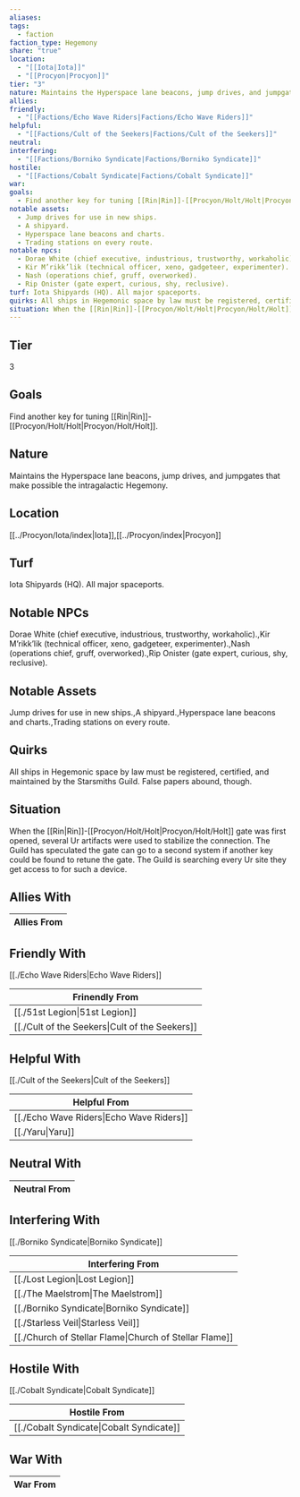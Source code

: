 ```yaml
---
aliases: 
tags:
  - faction
faction_type: Hegemony
share: "true"
location:
  - "[[Iota|Iota]]"
  - "[[Procyon|Procyon]]"
tier: "3"
nature: Maintains the Hyperspace lane beacons, jump drives, and jumpgates that make possible the intragalactic Hegemony.
allies: 
friendly:
  - "[[Factions/Echo Wave Riders|Factions/Echo Wave Riders]]"
helpful:
  - "[[Factions/Cult of the Seekers|Factions/Cult of the Seekers]]"
neutral: 
interfering:
  - "[[Factions/Borniko Syndicate|Factions/Borniko Syndicate]]"
hostile:
  - "[[Factions/Cobalt Syndicate|Factions/Cobalt Syndicate]]"
war: 
goals:
  - Find another key for tuning [[Rin|Rin]]-[[Procyon/Holt/Holt|Procyon/Holt/Holt]].
notable assets:
  - Jump drives for use in new ships.
  - A shipyard.
  - Hyperspace lane beacons and charts.
  - Trading stations on every route.
notable npcs:
  - Dorae White (chief executive, industrious, trustworthy, workaholic).
  - Kir M’rikk’lik (technical officer, xeno, gadgeteer, experimenter).
  - Nash (operations chief, gruff, overworked).
  - Rip Onister (gate expert, curious, shy, reclusive).
turf: Iota Shipyards (HQ). All major spaceports.
quirks: All ships in Hegemonic space by law must be registered, certified, and maintained by the Starsmiths Guild. False papers abound, though.
situation: When the [[Rin|Rin]]-[[Procyon/Holt/Holt|Procyon/Holt/Holt]] gate was first opened, several Ur artifacts were used to stabilize the connection. The Guild has speculated the gate can go to a second system if another key could be found to retune the gate. The Guild is searching every Ur site they get access to for such a device.
---
```


## Tier

3

## Goals

Find another key for tuning [[Rin|Rin]]-[[Procyon/Holt/Holt|Procyon/Holt/Holt]].

## Nature

Maintains the Hyperspace lane beacons, jump drives, and jumpgates that make possible the intragalactic Hegemony.

## Location

[[../Procyon/Iota/index|Iota]],[[../Procyon/index|Procyon]]

## Turf

Iota Shipyards (HQ). All major spaceports.

## Notable NPCs

Dorae White (chief executive, industrious, trustworthy, workaholic).,Kir M’rikk’lik (technical officer, xeno, gadgeteer, experimenter).,Nash (operations chief, gruff, overworked).,Rip Onister (gate expert, curious, shy, reclusive).

## Notable Assets

Jump drives for use in new ships.,A shipyard.,Hyperspace lane beacons and charts.,Trading stations on every route.

## Quirks

All ships in Hegemonic space by law must be registered, certified, and maintained by the Starsmiths Guild. False papers abound, though.

## Situation

When the [[Rin|Rin]]-[[Procyon/Holt/Holt|Procyon/Holt/Holt]] gate was first opened, several Ur artifacts were used to stabilize the connection. The Guild has speculated the gate can go to a second system if another key could be found to retune the gate. The Guild is searching every Ur site they get access to for such a device.

## Allies With



| Allies From |
| ----------- |


## Friendly With

[[./Echo Wave Riders|Echo Wave Riders]]

| Frinendly From                                           |
| -------------------------------------------------------- |
| [[./51st Legion\|51st Legion]]                 |
| [[./Cult of the Seekers\|Cult of the Seekers]] |


## Helpful With

[[./Cult of the Seekers|Cult of the Seekers]]

| Helpful From                                       |
| -------------------------------------------------- |
| [[./Echo Wave Riders\|Echo Wave Riders]] |
| [[./Yaru\|Yaru]]                         |


## Neutral With




| Neutral From |
| ------------ |



## Interfering With

[[./Borniko Syndicate|Borniko Syndicate]]


| Interfering From                                                 |
| ---------------------------------------------------------------- |
| [[./Lost Legion\|Lost Legion]]                         |
| [[./The Maelstrom\|The Maelstrom]]                     |
| [[./Borniko Syndicate\|Borniko Syndicate]]             |
| [[./Starless Veil\|Starless Veil]]                     |
| [[./Church of Stellar Flame\|Church of Stellar Flame]] |



## Hostile With

[[./Cobalt Syndicate|Cobalt Syndicate]]


| Hostile From                                       |
| -------------------------------------------------- |
| [[./Cobalt Syndicate\|Cobalt Syndicate]] |



## War With



| War From |
| -------- |

